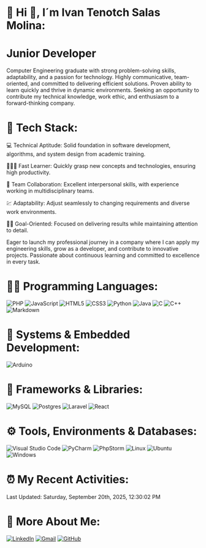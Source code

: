 
  
# 💫 Hi 👋, I´m Ivan Tenotch Salas Molina:
# Junior Developer
 Computer Engineering graduate with strong problem-solving skills, adaptability, and a passion for
 technology. Highly communicative, team-oriented, and committed to delivering efficient solutions. Proven
 ability to learn quickly and thrive in dynamic environments. Seeking an opportunity to contribute my
 technical knowledge, work ethic, and enthusiasm to a forward-thinking company.

# 🤖 Tech Stack:

 💻 Technical Aptitude: Solid foundation in software development, algorithms, and system design from academic training.

 🙋‍♂️📖 Fast Learner: Quickly grasp new concepts and technologies, ensuring high productivity.

 🤝 Team Collaboration: Excellent interpersonal skills, with experience working in multidisciplinary teams.

 💹 Adaptability: Adjust seamlessly to changing requirements and diverse work environments.

 🎉🎊 Goal-Oriented: Focused on delivering results while maintaining attention to detail.

 Eager to launch my professional journey in a company where I can apply my engineering skills, grow as a developer, and contribute to innovative projects. Passionate about continuous learning and committed to excellence in every task.

 # 👨‍💻 Programming Languages:

![PHP](https://img.shields.io/badge/PHP-777BB4?style=for-the-badge&logo=php&logoColor=white)
![JavaScript](https://img.shields.io/badge/JavaScript-323330?style=for-the-badge&logo=javascript&logoColor=F7DF1E)
![HTML5](https://img.shields.io/badge/HTML5-E34F26?style=for-the-badge&logo=html5&logoColor=white)
![CSS3](https://img.shields.io/badge/CSS3-1572B6?style=for-the-badge&logo=css3&logoColor=white)
![Python](https://img.shields.io/badge/Python-FFD43B?style=for-the-badge&logo=python&logoColor=blue)
![Java](https://img.shields.io/badge/Java-ED8B00?style=for-the-badge&logo=java&logoColor=white)
![C](https://img.shields.io/badge/c-A8B9CC.svg?style=for-the-badge&logo=c&logoColor=white)
![C++](https://img.shields.io/badge/c++-00599C.svg?style=for-the-badge&logo=c%2B%2B&logoColor=#00599C) 
![Markdown](https://img.shields.io/badge/markdown-%23000000.svg?style=for-the-badge&logo=markdown&logoColor=white)

# 🔧 Systems & Embedded Development:

![Arduino](https://img.shields.io/badge/Arduino-00878F?style=for-the-badge&logo=arduino&logoColor=white)

# 👾 Frameworks & Libraries:

![MySQL](https://img.shields.io/badge/mysql-4479A1.svg?style=for-the-badge&logo=mysql&logoColor=white)
![Postgres](https://img.shields.io/badge/postgres-%23316192.svg?style=for-the-badge&logo=postgresql&logoColor=white)
![Laravel](https://img.shields.io/badge/laravel-%23FF2D20.svg?style=for-the-badge&logo=laravel&logoColor=white)
![React](https://img.shields.io/badge/react-%2320232a.svg?style=for-the-badge&logo=react&logoColor=%2361DAFB)

# ⚙️ Tools, Environments & Databases:

![Visual Studio Code](https://img.shields.io/badge/Visual%20Studio%20Code-0078d7.svg?style=for-the-badge&logo=visual-studio-code&logoColor=white)
![PyCharm](https://img.shields.io/badge/pycharm-143?style=for-the-badge&logo=pycharm&logoColor=black&color=black&labelColor=green)
![PhpStorm](https://img.shields.io/badge/phpstorm-143?style=for-the-badge&logo=phpstorm&logoColor=black&color=black&labelColor=darkorchid)
![Linux](https://img.shields.io/badge/Linux-FCC624?style=for-the-badge&logo=linux&logoColor=black)
![Ubuntu](https://img.shields.io/badge/Ubuntu-E95420?style=for-the-badge&logo=ubuntu&logoColor=white)
![Windows](https://img.shields.io/badge/Windows-0078D6?style=for-the-badge&logo=windows&logoColor=white)

# ⏰ My Recent Activities:

<!--RECENT_ACTIVITY:start-->
<!--RECENT_ACTIVITY:end-->
<!--RECENT_ACTIVITY:last_update-->
Last Updated: Saturday, September 20th, 2025, 12:30:02 PM
<!--RECENT_ACTIVITY:last_update_end-->

# 💬 More About Me:
[![LinkedIn](https://img.shields.io/badge/linkedin-%230077B5.svg?style=for-the-badge&logo=linkedin&logoColor=white)](https://www.linkedin.com/in/ivan-tenotch-salas-molina-a14370353)
[![Gmail](https://img.shields.io/badge/Gmail-D14836?style=for-the-badge&logo=gmail&logoColor=white)](mailto:nochisalas2002@gmail.com)
[![GitHub](https://img.shields.io/badge/github-%23121011.svg?style=for-the-badge&logo=github&logoColor=white)](https://github.com/ivansalas2064)
